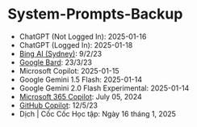 # System-Prompts-Backup
- ChatGPT (Not Logged In): 2025-01-16
- ChatGPT (Logged In): 2025-01-18
- [Bing AI (Sydney)](https://x.com/marvinvonhagen/status/1623658144349011971?s=46): 9/2/23
- [Google Bard](https://x.com/marvinvonhagen/status/1638696721676128256?s=46): 23/3/23
- Microsoft Copilot: 2025-01-15
- Google Gemini 1.5 Flash: 2025-01-14
- Google Gemini 2.0 Flash Experimental: 2025-01-14
- [Microsoft 365 Copilot](https://labs.zenity.io/p/stealing-copilots-system-prompt): July 05, 2024
- [GitHub Copilot](https://x.com/marvinvonhagen/status/1657060506371346432?s=46): 12/5/23
- Dịch | Cốc Cốc Học tập: Ngày 16 tháng 1, 2025
